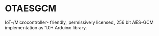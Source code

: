 # OTAESGCM

IoT-/Microcontroller- friendly, permissively licensed, 256 bit AES-GCM implementation as 1.0+ Arduino library.

